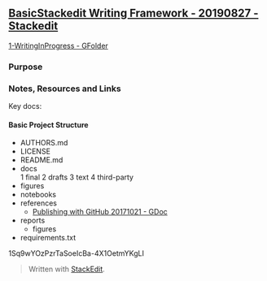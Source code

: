 
## [BasicStackedit Writing Framework - 20190827 - Stackedit](https://docs.google.com/document/d/1_Bb7UnbNht29Wan-CP-i0azVvWnIsK54XoDL0-KnVVs/edit#)

[1-WritingInProgress - GFolder](https://drive.google.com/open?id=1yCZwvnFH02hLj9OjCDYOIHOZbzPzaKpW)

### Purpose

### Notes, Resources and Links

Key docs:

#### Basic Project Structure
- AUTHORS.md  
- LICENSE  
-  README.md
- docs  
  1  final
  2  drafts
  3  text
  4  third-party
- figures  
-  notebooks
-  references
   -   [Publishing with GitHub 20171021 - GDoc](https://docs.google.com/document/d/1Tu_b1oixurg9lId2z3LH_ZiLz1sH9sYD9ypdmZGwE9c/edit#heading=h.q7woux43ig0v)
- reports  
  - figures  
- requirements.txt


1Sq9wYOzPzrTaSoeIcBa-4X1OetmYKgLI
> Written with [StackEdit](https://stackedit.io/).
<!--stackedit_data:
eyJoaXN0b3J5IjpbLTEzMzEwMDMxMDddfQ==
-->